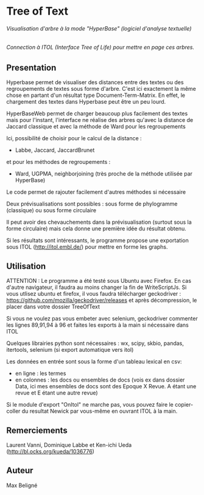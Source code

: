 # Tree of Text

###### Visualisation d'arbre à la mode "HyperBase" (logiciel d'analyse textuelle)
###### Connection à ITOL (Interface Tree of Life) pour mettre en page ces arbres.

## Presentation

Hyperbase permet de visualiser des distances entre des textes
ou des regroupements de textes sous forme d'arbre.
C'est ici exactement la même chose en partant d'un résultat type Document-Term-Matrix.
En effet, le chargement des textes dans Hyperbase peut être un peu lourd.

HyperBaseWeb permet de charger beaucoup plus facilement des textes
mais pour l'instant, l'interface ne réalise des arbres qu'avec la distance
de Jaccard classique et avec la méthode de Ward pour les regroupements

Ici, possibilité de choisir pour le calcul de la distance :
   - Labbe, Jaccard, JaccardBrunet
  
et pour les méthodes de regroupements :
   - Ward, UGPMA, neighborjoining (très proche de la méthode utilisée par HyperBase)

Le code permet de rajouter facilement d'autres méthodes si nécessaire

Deux prévisualisations sont possibles : sous forme de phylogramme (classique) ou sous forme circulaire

Il peut avoir des chevauchements dans la prévisualisation (surtout sous la forme circulaire)
mais cela donne une première idée du résultat obtenu.

Si les résultats sont intéressants, le programme propose une exportation
sous ITOL (http://itol.embl.de/) pour mettre en forme les graphs.

## Utilisation

ATTENTION : Le programme a été testé sous Ubuntu avec Firefox.
En cas d'autre navigateur, il faudra au moins changer la fin de WriteScriptJs.
Si vous utlisez ubuntu et firefox, il vous faudra télécharger geckodriver :
https://github.com/mozilla/geckodriver/releases
et après décompression, le placer dans votre dossier TreeOfText

Si vous ne voulez pas vous embeter avec selenium, geckodriver
commenter les lignes 89,91,94 à 96
et faites les exports à la main si nécessaire dans ITOL

Quelques librairies python sont nécessaires :
wx, scipy, skbio, pandas, itertools, selenium (si export automatique vers itol)

Les données en entrée sont sous la forme d'un tableau lexical en csv:
- en ligne : les termes
- en colonnes : les docs ou ensembles de docs
(vois ex dans dossier Data, ici mes ensembles de docs sont des Epoque X Revue.
A étant une revue et E étant une autre revue)

Si le module d'export "OnItol" ne marche pas,
vous pouvez faire le copier-coller du resultat Newick
par vous-même en ouvrant ITOL à la main.


## Remerciements

Laurent Vanni, Dominique Labbe et Ken-ichi Ueda (http://bl.ocks.org/kueda/1036776)

## Auteur

Max Beligné







